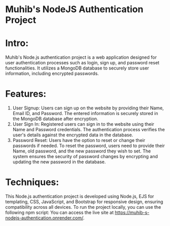 # Muhib's NodeJS Authentication Project
# Intro: 
Muhib's Node.js authentication project is a web application designed for user authentication processes such as login, sign up, and password reset functionalities. It utilizes a MongoDB database to securely store user information, including encrypted passwords.
# Features: 
1) User Signup: Users can sign up on the website by providing their Name, Email ID, and Password. The entered information is securely stored in the MongoDB database after encryption.
2) User Sign In: Registered users can sign in to the website using their Name and Password credentials. The authentication process verifies the user's details against the encrypted data in the database.
3) Password Reset: Users have the option to reset or change their passwords if needed. To reset the password, users need to provide their Name, old password, and the new password they wish to set. The system ensures the security of password changes by encrypting and updating the new password in the database.
# Techniques:
This Node.js authentication project is developed using Node.js, EJS for templating, CSS, JavaScript, and Bootstrap for responsive design, ensuring compatibility across all devices. To run the project locally, you can use the following npm script:
You can access the live site at https://muhib-s-nodejs-authentication.onrender.com/.
